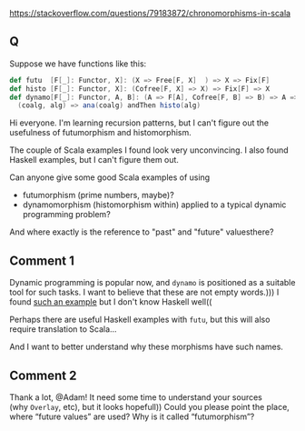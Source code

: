 https://stackoverflow.com/questions/79183872/chronomorphisms-in-scala

## Q
Suppose we have functions like this:
```scala
def futu  [F[_]: Functor, X]: (X => Free[F, X]  ) => X => Fix[F]
def histo [F[_]: Functor, X]: (Cofree[F, X] => X) => Fix[F] => X
def dynamo[F[_]: Functor, A, B]: (A => F[A], Cofree[F, B] => B) => A => B =  
  (coalg, alg) => ana(coalg) andThen histo(alg)
```

Hi everyone. I'm learning recursion patterns, but I can't figure out the usefulness of futumorphism and histomorphism.

The couple of Scala examples I found look very unconvincing. I also found Haskell examples, but I can't figure them out.

Can anyone give some good Scala examples of using
- futumorphism (prime numbers, maybe)?
- dynamomorphism (histomorphism within) applied to a typical dynamic programming problem?

And where exactly is the reference to "past" and "future" values ​​there?

## Comment 1

Dynamic programming is popular now, and `dynamo` is positioned as a suitable tool for such tasks. I want to believe that these are not empty words.))) I found [such an example](https://stackoverflow.com/questions/46525571/an-example-for-chronomorphism/46698107#46698107) but I don't know Haskell well((

Perhaps there are useful Haskell examples with `futu`, but this will also require translation to Scala...

And I want to better understand why these morphisms have such names.

## Comment 2

Thank a lot, @Adam! It need some time to understand your sources (why `Overlay`, etc), but it looks hopefull)) Could you please point the place, where “future values” are used? Why is it called “futumorphism”?